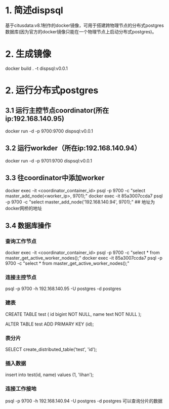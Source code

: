 # 1. 简述dispsql
基于citusdata:v8.1制作的docker镜像，可用于搭建跨物理节点的分布式postgres数据库(因为官方的docker镜像只能在一个物理节点上启动分布式postgres)。

# 2. 生成镜像
docker build . -t dispsql:v0.0.1

# 2. 运行分布式postgres
##  3.1 运行主控节点coordinator(所在ip:192.168.140.95)
docker run -d -p 9700:9700 dispsql:v0.0.1

## 3.2 运行workder（所在ip:192.168.140.94）
docker run -d -p 9701:9700 dispsql:v0.0.1

## 3.3 往coordinator中添加worker
docker exec -it <coordinator_container_id> psql -p 9700 -c "select master_add_node(<worker_ip>, 9701);"
docker exec -it 85a3007ccda7 psql -p 9700 -c "select master_add_node('192.168.140.94', 9701);"  ## 地址为docker网桥的地址

## 3.4 数据库操作
### 查询工作节点
docker exec -it <coordinator_container_id> psql -p 9700 -c "select * from master_get_active_worker_nodes();"
docker exec -it 85a3007ccda7 psql -p 9700 -c "select * from master_get_active_worker_nodes();"

### 连接主控节点
psql -p 9700 -h 192.168.140.95 -U postgres -d postgres

### 建表
CREATE TABLE test (
    id bigint NOT NULL,
    name text NOT NULL
);

ALTER TABLE test ADD PRIMARY KEY (id);

### 表分片
SELECT create_distributed_table('test', 'id');

### 插入数据
insert into test(id, name) values (1, 'lihan');

### 连接工作接地
psql -p 9700 -h 192.168.140.94 -U postgres -d postgres
可以查询分片的数据

